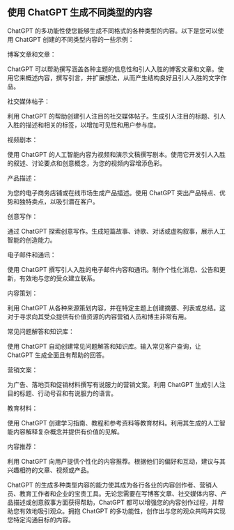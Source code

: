 ## 使用 ChatGPT 生成不同类型的内容

ChatGPT 的多功能性使您能够生成不同格式的各种类型的内容。以下是您可以使用 ChatGPT 创建的不同类型内容的一些示例：

博客文章和文章：

ChatGPT 可以帮助撰写涵盖各种主题的信息性和引人入胜的博客文章和文章。使用它来概述内容，撰写引言，并扩展想法，从而产生结构良好且引人入胜的文字作品。

社交媒体帖子：

利用 ChatGPT 的帮助创建引人注目的社交媒体帖子。生成引人注目的标题、引人入胜的描述和相关的标签，以增加可见性和用户参与度。

视频剧本：

使用 ChatGPT 的人工智能内容为视频和演示文稿撰写剧本。使用它开发引人入胜的叙述、讨论要点和创意概念，为您的视频内容增添色彩。

产品描述：

为您的电子商务店铺或在线市场生成产品描述。使用 ChatGPT 突出产品特点、优势和独特卖点，以吸引潜在客户。

创意写作：

通过 ChatGPT 探索创意写作。生成短篇故事、诗歌、对话或虚构叙事，展示人工智能的创造能力。

电子邮件和通讯：

使用 ChatGPT 撰写引人入胜的电子邮件内容和通讯。制作个性化消息、公告和更新，有效地与您的受众建立联系。

内容策划：

利用 ChatGPT 从各种来源策划内容，并在特定主题上创建摘要、列表或总结。这对于寻求向其受众提供有价值资源的内容营销人员和博主非常有用。

常见问题解答和知识库：

使用 ChatGPT 自动创建常见问题解答和知识库。输入常见客户查询，让 ChatGPT 生成全面且有帮助的回答。

营销文案：

为广告、落地页和促销材料撰写有说服力的营销文案。利用 ChatGPT 生成引人注目的标题、行动号召和有说服力的语言。

教育材料：

使用 ChatGPT 创建学习指南、教程和参考资料等教育材料。利用其生成的人工智能内容解释复杂概念并提供有价值的见解。

内容推荐：

利用 ChatGPT 向用户提供个性化的内容推荐。根据他们的偏好和互动，建议与其兴趣相符的文章、视频或产品。

ChatGPT 的生成多种类型内容的能力使其成为各行各业的内容创作者、营销人员、教育工作者和企业的宝贵工具。无论您需要在写博客文章、社交媒体内容、产品描述或创意叙事方面获得帮助，ChatGPT 都可以增强您的内容创作过程，并帮助您有效地吸引观众。拥抱 ChatGPT 的多功能性，创作出与您的观众共鸣并实现您特定沟通目标的内容。
